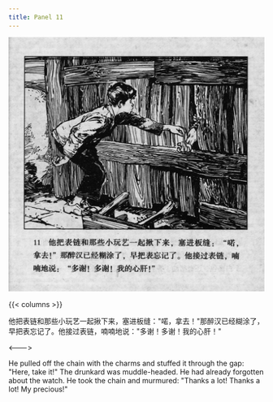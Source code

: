 ```yaml
---
title: Panel 11
---
```


![biao page](./../../../images/biao/seifert0726_biao_0015_011.jpg)

{{< columns >}}

他把表链和那些小玩艺一起揪下来，塞进板缝："喏，拿去！"那醉汉已经糊涂了，早把表忘记了。他接过表链，喃喃地说："多谢！多谢！我的心肝！"

<--->

He pulled off the chain with the charms and stuffed it through the gap: "Here, take it!" The drunkard was muddle-headed. He had already forgotten about the watch. He took the chain and murmured: "Thanks a lot! Thanks a lot! My precious!"